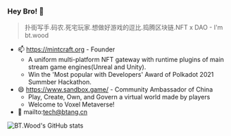 ### Hey Bro! 👋

> 扑街写手.码农.死宅玩家.想做好游戏的逗比.捣腾区块链.NFT x DAO
>                                            - I'm bt.wood

- 📫 https://mintcraft.org - Founder
  - A uniform multi-platform NFT gateway with runtime plugins of main stream game engines(Unreal and Unity).
  - Win the 'Most popular with Developers' Award of Polkadot 2021 Summber Hackathon.
- 😄 https://www.sandbox.game/ - Community Ambassador of China
  - Play, Create, Own, and Govern a virtual world made by players
  - Welcome to Voxel Metaverse!
- 💬 mailto:tech@btang.cn

![BT.Wood's GitHub stats](https://github-readme-stats.vercel.app/api?username=btspoony&theme=onedark&show_icons=true)

<!--
**btspoony/btspoony** is a ✨ _special_ ✨ repository because its `README.md` (this file) appears on your GitHub profile.

Here are some ideas to get you started:

- 🔭 I’m currently working on ...
- 🌱 I’m currently learning ...
- 👯 I’m looking to collaborate on ...
- 🤔 I’m looking for help with ...
- 💬 Ask me about ...
- 📫 How to reach me: ...
- 😄 Pronouns: ...
- ⚡ Fun fact: ...
-->
